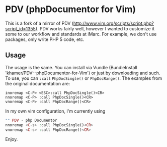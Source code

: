# PDV (phpDocumentor for Vim)

This is a fork of a mirror of PDV (http://www.vim.org/scripts/script.php?script_id=1355). PDV works fairly well,
however I wanted to customize it some to our workflow and standards at iMarc. For example, we don't use packages,
only write PHP 5 code, etc.

## Usage

The usage is the same. You can install via Vundle (BundleInstall 'khamer/PDV--phpDocumentor-for-Vim') or just by downloading and such. To use, you can `:call` `PhpDocSingle()` or `PhpDocRange()`. The examples from the original documentation are:
```vim
inoremap <C-P> <ESC>:call PhpDocSingle()<CR>
nnoremap <C-P> :call PhpDocSingle()<CR>
vnoremap <C-P> :call PhpDocRange()<CR>
```
In my own vim configuration, I'm currently using 

```php
"" PDV - php Documentor
nnoremap <C-s> :call PhpDocSingle()<CR>
vnoremap <C-s> :call PhpDocRange()<CR>
```

Enjoy.